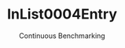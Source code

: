 ---
layout: default
title: InList0004Entry
subtitle: Continuous Benchmarking
selected: In
expanded: Benchmarking
benchmark: /individual_results/InList0004Entry.html
---